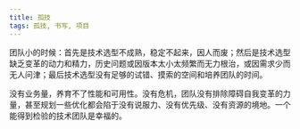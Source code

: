 ```yaml
---
title: 孤技
tags: 孤技, 书写, 项目
---
```



团队小的时候：首先是技术选型不成熟，稳定不起来，因人而废；然后是技术选型缺乏变革的动力和精力，历史问题或因版本太小太频繁而无力根治，或因需求少而无人问津；最后技术选型没有足够的试错、摸索的空间和培养团队的时间。

没有业务量，养育不了性能和可用性。没有危机，团队没有排除障碍自我变革的力量，甚至规划一些优化都会陷于没有说服力、没有优先级、没有资源的境地。一个能得到检验的技术团队是幸福的。

